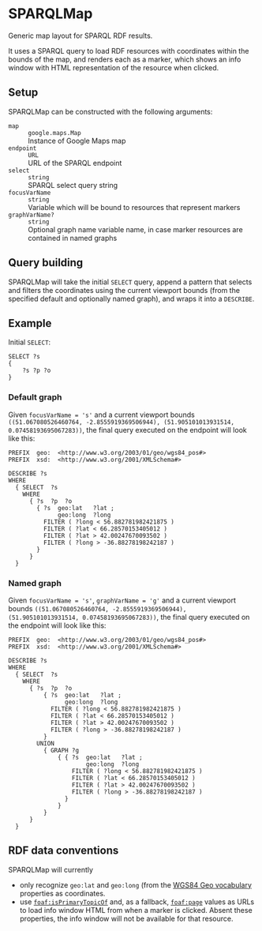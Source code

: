 # SPARQLMap
Generic map layout for SPARQL RDF results.

It uses a SPARQL query to load RDF resources with coordinates within the bounds of the map, and renders each as a marker, which shows an info window with HTML representation of the resource when clicked.

## Setup

SPARQLMap can be constructed with the following arguments:

<dl>
    <dt><code>map</code></dt>
    <dd><code>google.maps.Map</code></dd>
    <dd>Instance of Google Maps map</dd>
    <dt><code>endpoint</code></dt>
    <dd><code>URL</code></dd>
    <dd>URL of the SPARQL endpoint</dd>
    <dt><code>select</code></dt>
    <dd><code>string</code></dd>
    <dd>SPARQL select query string</dd>
    <dt><code>focusVarName</code></dt>
    <dd><code>string</code></dd>
    <dd>Variable which will be bound to resources that represent markers</dd>
    <dt><code>graphVarName?</code></dt>
    <dd><code>string</code></dd>
    <dd>Optional graph name variable name, in case marker resources are contained in named graphs</dd>
</dl>

## Query building

SPARQLMap will take the initial `SELECT` query, append a pattern that selects and filters the coordinates using the current viewport bounds (from the specified default and optionally named graph), and wraps it into a `DESCRIBE`.

## Example


Initial `SELECT`:

```sparql
SELECT ?s
{
    ?s ?p ?o
}
```

### Default graph

Given `focusVarName = 's'` and a current viewport bounds `((51.067080526460764, -2.8555919369506944), (51.905101013931514, 0.07458193695067283))`, the final query executed on the endpoint will look like this:
```sparql
PREFIX  geo:  <http://www.w3.org/2003/01/geo/wgs84_pos#>
PREFIX  xsd:  <http://www.w3.org/2001/XMLSchema#>

DESCRIBE ?s
WHERE
  { SELECT  ?s
    WHERE
      { ?s  ?p  ?o
        { ?s  geo:lat   ?lat ;
              geo:long  ?long
          FILTER ( ?long < 56.882781982421875 )
          FILTER ( ?lat < 66.28570153405012 )
          FILTER ( ?lat > 42.00247670093502 )
          FILTER ( ?long > -36.88278198242187 )
        }
      }
  }
```

### Named graph

Given `focusVarName = 's'`, `graphVarName = 'g'` and a current viewport bounds `((51.067080526460764, -2.8555919369506944), (51.905101013931514, 0.07458193695067283))`, the final query executed on the endpoint will look like this:
```sparql
PREFIX  geo:  <http://www.w3.org/2003/01/geo/wgs84_pos#>
PREFIX  xsd:  <http://www.w3.org/2001/XMLSchema#>

DESCRIBE ?s
WHERE
  { SELECT  ?s
    WHERE
      { ?s  ?p  ?o
          { ?s  geo:lat   ?lat ;
                geo:long  ?long
            FILTER ( ?long < 56.882781982421875 )
            FILTER ( ?lat < 66.28570153405012 )
            FILTER ( ?lat > 42.00247670093502 )
            FILTER ( ?long > -36.88278198242187 )
          }
        UNION
          { GRAPH ?g
              { { ?s  geo:lat   ?lat ;
                      geo:long  ?long
                  FILTER ( ?long < 56.882781982421875 )
                  FILTER ( ?lat < 66.28570153405012 )
                  FILTER ( ?lat > 42.00247670093502 )
                  FILTER ( ?long > -36.88278198242187 )
                }
              }
          }
      }
  }
```


## RDF data conventions

SPARQLMap will currently
* only recognize `geo:lat` and `geo:long` (from the [WGS84 Geo vocabulary](https://www.w3.org/2003/01/geo/) properties as coordinates.
* use [`foaf:isPrimaryTopicOf`](http://xmlns.com/foaf/spec/#term_isPrimaryTopicOf) and, as a fallback, [`foaf:page`](http://xmlns.com/foaf/spec/#term_page) values as URLs to load info window HTML from when a marker is clicked. Absent these properties, the info window will not be available for that resource.